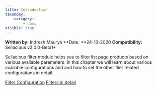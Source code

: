```yaml
---
title: Introduction
taxonomy:
    category:
        - docs
visible: true
---
```


**Written by:** Indresh Maurya
**Date: **24-10-2020
**Compatibility:** Sellacious v2.0.0-Beta1+

Sellacious filter module helps you to filter list page products based on various available parameters. 
In this chapter we will learn about various available configurations and and how to set the other filer related configurations in detail.

[Filter Configuration](https://www.sellacious.com/documentation-v2#/learn/frontend-product-filter/filter-configurations)
[Filters in detail](https://www.sellacious.com/documentation-v2#/learn/frontend-product-filter/filters-in-detail)
